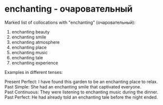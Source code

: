 # enchanting - очаровательный

Marked list of collocations with "enchanting" (очаровательный):

1. enchanting beauty  
2. enchanting smile  
3. enchanting atmosphere  
4. enchanting place  
5. enchanting music  
6. enchanting tale  
7. enchanting experience  

Examples in different tenses:

Present Perfect: I have found this garden to be an enchanting place to relax.  
Past Simple: She had an enchanting smile that captivated everyone.  
Past Continuous: They were listening to enchanting music during the dinner.  
Past Perfect: He had already told an enchanting tale before the night ended.
